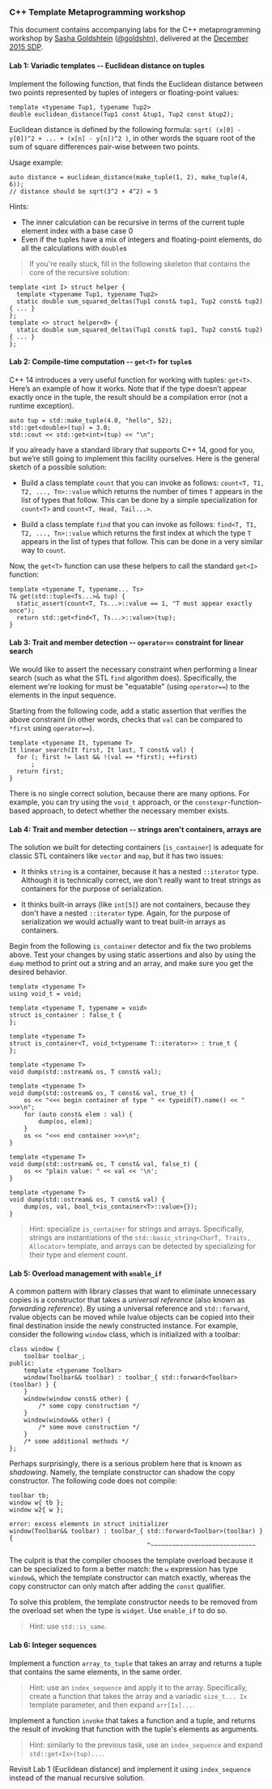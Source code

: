 ### C++ Template Metaprogramming workshop

This document contains accompanying labs for the C++ metaprogramming workshop by [Sasha Goldshtein](http://blog.sashag.net) ([@goldshtn](https://twitter.com/goldshtn)), delivered at the [December 2015 SDP](http://www.seladeveloperpractice.com).

#### Lab 1: Variadic templates -- Euclidean distance on tuples

Implement the following function, that finds the Euclidean distance between two points represented by tuples of integers or floating-point values:

```
template <typename Tup1, typename Tup2>
double euclidean_distance(Tup1 const &tup1, Tup2 const &tup2);
```

Euclidean distance is defined by the following formula: `sqrt( (x[0] - y[0])^2 + ... + (x[n] - y[n])^2 )`, in other words the square root of the sum of square differences pair-wise between two points.

Usage example:

```
auto distance = euclidean_distance(make_tuple(1, 2), make_tuple(4, 6));
// distance should be sqrt(3^2 + 4^2) = 5
```

Hints:

* The inner calculation can be recursive in terms of the current tuple element index with a base case 0
* Even if the tuples have a mix of integers and floating-point elements, do all the calculations with `double`s

> If you're really stuck, fill in the following skeleton that contains the core of the recursive solution:
>
    template <int I> struct helper {
      template <typename Tup1, typename Tup2>
      static double sum_squared_deltas(Tup1 const& tup1, Tup2 const& tup2) { ... }
    };
    template <> struct helper<0> {
      static double sum_squared_deltas(Tup1 const& tup1, Tup2 const& tup2) { ... }
    };

#### Lab 2: Compile-time computation -- `get<T>` for `tuple`s

C++ 14 introduces a very useful function for working with tuples: `get<T>`. Here’s an example of how it works. Note that if the type doesn’t appear exactly once in the tuple, the result should be a compilation error (not a runtime exception).

```
auto tup = std::make_tuple(4.0, "hello", 52);
std::get<double>(tup) = 3.0;
std::cout << std::get<int>(tup) << "\n";
```

If you already have a standard library that supports C++ 14, good for you, but we’re still going to implement this facility ourselves. Here is the general sketch of a possible solution:

* Build a class template `count` that you can invoke as follows: `count<T, T1, T2, ..., Tn>::value` which returns the number of times `T` appears in the list of types that follow. This can be done by a simple specialization for `count<T>` and `count<T, Head, Tail...>`.

* Build a class template `find` that you can invoke as follows: `find<T, T1, T2, ..., Tn>::value` which returns the first index at which the type `T` appears in the list of types that follow. This can be done in a very similar way to `count`.

Now, the `get<T>` function can use these helpers to call the standard `get<I>` function:

```
template <typename T, typename... Ts>
T& get(std::tuple<Ts...>& tup) {
  static_assert(count<T, Ts...>::value == 1, "T must appear exactly once");
  return std::get<find<T, Ts...>::value>(tup);
}
```

#### Lab 3: Trait and member detection -- `operator==` constraint for linear search

We would like to assert the necessary constraint when performing a linear search (such as what the STL `find` algorithm does). Specifically, the element we're looking for must be "equatable" (using `operator==`) to the elements in the input sequence.

Starting from the following code, add a static assertion that verifies the above constraint (in other words, checks that `val` can be compared to `*first` using `operator==`).

```
template <typename It, typename T>
It linear_search(It first, It last, T const& val) {
  for (; first != last && !(val == *first); ++first)
      ;
  return first;
}
```

There is no single correct solution, because there are many options. For example, you can try using the `void_t` approach, or the `constexpr`-function-based approach, to detect whether the necessary member exists.

#### Lab 4: Trait and member detection -- strings aren't containers, arrays are

The solution we built for detecting containers (`is_container`) is adequate for classic STL containers like `vector` and `map`, but it has two issues:

* It thinks `string` is a container, because it has a nested `::iterator` type. Although it is technically correct, we don't really want to treat strings as containers for the purpose of serialization.

* It thinks built-in arrays (like `int[5]`) are not containers, because they don't have a nested `::iterator` type. Again, for the purpose of serialization we would actually want to treat built-in arrays as containers.

Begin from the following `is_container` detector and fix the two problems above. Test your changes by using static assertions and also by using the `dump` method to print out a string and an array, and make sure you get the desired behavior.

```
template <typename T>
using void_t = void;

template <typename T, typename = void>
struct is_container : false_t {
};

template <typename T>
struct is_container<T, void_t<typename T::iterator>> : true_t {
};

template <typename T>
void dump(std::ostream& os, T const& val);

template <typename T>
void dump(std::ostream& os, T const& val, true_t) {
    os << "<<< begin container of type " << typeid(T).name() << " >>>\n";
    for (auto const& elem : val) {
        dump(os, elem);
    }
    os << "<<< end container >>>\n";
}

template <typename T>
void dump(std::ostream& os, T const& val, false_t) {
    os << "plain value: " << val << '\n';
}

template <typename T>
void dump(std::ostream& os, T const& val) {
    dump(os, val, bool_t<is_container<T>::value>{});
}
```

> Hint: specialize `is_container` for strings and arrays. Specifically, strings are instantiations of the `std::basic_string<CharT, Traits, Allocator>` template, and arrays can be detected by specializing for their type and element count.

#### Lab 5: Overload management with `enable_if`

A common pattern with library classes that want to eliminate unnecessary copies is a constructor that takes a *universal reference* (also known as *forwarding reference*). By using a universal reference and `std::forward`, rvalue objects can be moved while lvalue objects can be copied into their final destination inside the newly constructed instance. For example, consider the following `window` class, which is initialized with a toolbar:

```
class window {
    toolbar toolbar_;
public:
    template <typename Toolbar>
    window(Toolbar&& toolbar) : toolbar_{ std::forward<Toolbar>(toolbar) } {
    }
    window(window const& other) {
        /* some copy construction */
    }
    window(window&& other) {
        /* some move construction */
    }
    /* some additional methods */
};
```

Perhaps surprisingly, there is a serious problem here that is known as *shadowing*. Namely, the template constructor can shadow the copy constructor. The following code does not compile:

```
toolbar tb;
window w{ tb };
window w2{ w };

error: excess elements in struct initializer
window(Toolbar&& toolbar) : toolbar_{ std::forward<Toolbar>(toolbar) } {
                                      ^~~~~~~~~~~~~~~~~~~~~~~~~~~~~~
```

The culprit is that the compiler chooses the template overload because it can be specialized to form a better match: the `w` expression has type `window&`, which the template constructor can match exactly, whereas the copy constructor can only match after adding the `const` qualifier.

To solve this problem, the template constructor needs to be removed from the overload set when the type is `widget`. Use `enable_if` to do so.

> Hint: use `std::is_same`.

#### Lab 6: Integer sequences

Implement a function `array_to_tuple` that takes an array and returns a tuple that contains the same elements, in the same order.

> Hint: use an `index_sequence` and apply it to the array. Specifically, create a function that takes the array and a variadic `size_t... Ix` template parameter, and then expand `arr[Ix]...`.

Implement a function `invoke` that takes a function and a tuple, and returns the result of invoking that function with the tuple's elements as arguments.

> Hint: similarly to the previous task, use an `index_sequence` and expand `std::get<Ix>(tup)...`.

Revisit Lab 1 (Euclidean distance) and implement it using `index_sequence` instead of the manual recursive solution.
